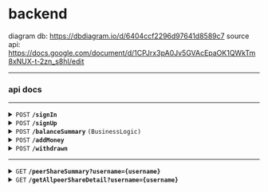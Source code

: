 # backend

diagram db: https://dbdiagram.io/d/6404ccf2296d97641d8589c7
source api: https://docs.google.com/document/d/1CPJrx3pA0Jv5GVAcEpaOK1QWkTm8xNUX-t-2zn_s8hI/edit

---

### api docs

---

<details>
 <summary><code>POST</code> <code><b>/signIn</b></code></summary>

##### Parameters

> | name     | type     | data type | description |
> | -------- | -------- | --------- | ----------- |
> | username | required | string    | N/A         |
> | password | required | string    | N/A         |

##### Responses

> | http code | content-type       | response                              |
> | --------- | ------------------ | ------------------------------------- |
> | `200`     | `application/json` | `{"status":"success", "token":token}` |
> | `400`     | `application/json` | `{"status":"wrong"}`                  |

</details>

<details>
 <summary><code>POST</code> <code><b>/signUp</b></code></summary>

##### Parameters

> | name        | type     | data type | description |
> | ----------- | -------- | --------- | ----------- |
> | fullName    | required | string    | N/A         |
> | email       | required | string    | N/A         |
> | password    | required | string    | N/A         |
> | phoneNumber | required | string    | N/A         |

##### Responses

> | http code | content-type       | response                     |
> | --------- | ------------------ | ---------------------------- |
> | `200`     | `application/json` | `{}`                         |
> | `400`     | `application/json` | `{"msg": "something wrong"}` |

</details>

<details>
 <summary><code>POST</code> <code><b>/balanceSummary</b></code> <code>(BusinessLogic)</code></summary>

##### Details

totalNumber: totalDeposit + microFinancePotentaiLending + peerSharePotentaiLending
microFinancePotentiaLending: get all peerSharingDetail by userId then sumup potential amount
peerSharePotentaiLending: get all microFinanceDetail by userId then sumup potential amount

##### Parameters

> | name     | type     | data type | description |
> | -------- | -------- | --------- | ----------- |
> | username | required | string    | N/A         |

##### Responses

> | http code | content-type       | response                                                           |
> | --------- | ------------------ | ------------------------------------------------------------------ |
> | `200`     | `application/json` | `{totalBalance: Number, microFinance: Number, peerShare: Number }` |
> | `400`     | `application/json` | `{"msg": "something wrong"}`                                       |

</details>

<details>
 <summary><code>POST</code> <code><b>/addMoney</b></code></summary>

##### Details

- Front Back Thrid-party API
- Button addMoney /addMoney–-> username, amount —-> omise/opn
- OK/NOT OK←—

##### Parameters

> | name     | type     | data type | description |
> | -------- | -------- | --------- | ----------- |
> | username | required | string    | N/A         |
> | amount   | number   | string    | N/A         |

##### Responses

> | http code | content-type       | response                     |
> | --------- | ------------------ | ---------------------------- |
> | `200`     | `application/json` | `{}`                         |
> | `400`     | `application/json` | `{"msg": "something wrong"}` |

</details>

<details>
 <summary><code>POST</code> <code><b>/withdrawn</b></code></summary>

##### Parameters

> | name     | type     | data type | description |
> | -------- | -------- | --------- | ----------- |
> | username | required | string    | N/A         |
> | amount   | number   | string    | N/A         |

##### Responses

> | http code | content-type       | response                     |
> | --------- | ------------------ | ---------------------------- |
> | `200`     | `application/json` | `{}`                         |
> | `400`     | `application/json` | `{"msg": "something wrong"}` |

</details>

---

<details>
 <summary><code>GET</code> <code><b>/peerShareSummary?username={username}
</b></code></summary>

##### Parameters

> | name     | type     | data type | description |
> | -------- | -------- | --------- | ----------- |
> | username | required | string    | N/A         |

##### Responses

> | http code | content-type       | response                                                              |
> | --------- | ------------------ | --------------------------------------------------------------------- |
> | `200`     | `application/json` | `{"peerShareTotal":number, "currentDE":string, "creditScore":string}` |
> | `400`     | `application/json` | `{"msg": "something wrong"}`                                          |

</details>

<details>
 <summary><code>GET</code> <code><b>/getAllpeerShareDetail?username={username}
</b></code></summary>

##### Details

Member, payment, credit : query from db
Joinable: query user credit then check with peerShareDetail credit

##### Parameters

> | name     | type     | data type | description |
> | -------- | -------- | --------- | ----------- |
> | username | required | string    | N/A         |

###### peerShareDetail

> | name     | data type | description |
> | -------- | --------- | ----------- |
> | member   | number    | N/A         |
> | payment  | number    | N/A         |
> | credit   | string    | N/A         |
> | joinable | boolean   | N/A         |

##### Responses

> | http code | content-type       | response                               |
> | --------- | ------------------ | -------------------------------------- |
> | `200`     | `application/json` | `{"peerShareList": peerShareDetail[]}` |
> | `400`     | `application/json` | `{"msg": "something wrong"}`           |

</details>
